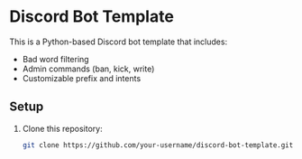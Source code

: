 # Discord Bot Template

This is a Python-based Discord bot template that includes:
- Bad word filtering
- Admin commands (ban, kick, write)
- Customizable prefix and intents

## Setup

1. Clone this repository:
   ```bash
   git clone https://github.com/your-username/discord-bot-template.git
